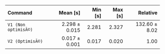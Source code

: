 | Command | Mean [s] | Min [s] | Max [s] | Relative |
|:---|---:|---:|---:|---:|
| `V1 (Non optimisÃ©)` | 2.298 ± 0.015 | 2.281 | 2.327 | 132.60 ± 8.02 |
| `V2 (OptimisÃ©)` | 0.017 ± 0.001 | 0.017 | 0.020 | 1.00 |
